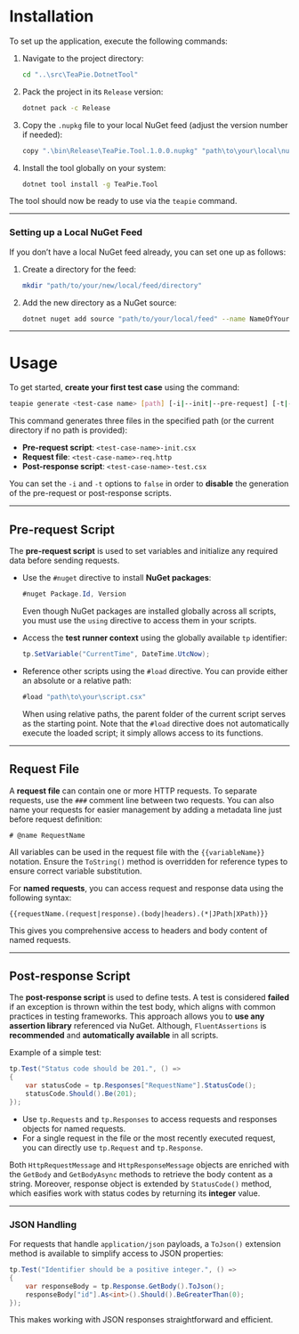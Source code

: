 
# Installation

To set up the application, execute the following commands:

1. Navigate to the project directory:
   ```sh
   cd "..\src\TeaPie.DotnetTool"
   ```

2. Pack the project in its `Release` version:
   ```sh
   dotnet pack -c Release
   ```

3. Copy the `.nupkg` file to your local NuGet feed (adjust the version number if needed):
   ```sh
   copy ".\bin\Release\TeaPie.Tool.1.0.0.nupkg" "path\to\your\local\nuget\feed"
   ```

4. Install the tool globally on your system:
   ```sh
   dotnet tool install -g TeaPie.Tool
   ```

The tool should now be ready to use via the `teapie` command.

---

### Setting up a Local NuGet Feed

If you don’t have a local NuGet feed already, you can set one up as follows:

1. Create a directory for the feed:
   ```sh
   mkdir "path/to/your/new/local/feed/directory"
   ```

2. Add the new directory as a NuGet source:
   ```sh
   dotnet nuget add source "path/to/your/local/feed" --name NameOfYourLocalFeed
   ```

---

# Usage

To get started, **create your first test case** using the command:

```sh
teapie generate <test-case name> [path] [-i|--init|--pre-request] [-t|--test|--post-response]
```

This command generates three files in the specified path (or the current directory if no path is provided):
- **Pre-request script**: `<test-case-name>-init.csx`
- **Request file**: `<test-case-name>-req.http`
- **Post-response script**: `<test-case-name>-test.csx`

You can set the `-i` and `-t` options to `false` in order to **disable** the generation of the pre-request or post-response scripts.

---

## Pre-request Script

The **pre-request script** is used to set variables and initialize any required data before sending requests.

- Use the `#nuget` directive to install **NuGet packages**:
  ```csharp
  #nuget Package.Id, Version
  ```

  Even though NuGet packages are installed globally across all scripts, you must use the `using` directive to access them in your scripts.

- Access the **test runner context** using the globally available `tp` identifier:
  ```csharp
  tp.SetVariable("CurrentTime", DateTime.UtcNow);
  ```

- Reference other scripts using the `#load` directive. You can provide either an absolute or a relative path:
  ```csharp
  #load "path\to\your\script.csx"
  ```
  When using relative paths, the parent folder of the current script serves as the starting point. Note that the `#load` directive does not automatically execute the loaded script; it simply allows access to its functions.

---

## Request File

A **request file** can contain one or more HTTP requests. To separate requests, use the `###` comment line between two requests. You can also name your requests for easier management by adding a metadata line just before request definition:
```http
# @name RequestName
```

All variables can be used in the request file with the `{{variableName}}` notation. Ensure the `ToString()` method is overridden for reference types to ensure correct variable substitution.

For **named requests**, you can access request and response data using the following syntax:
```http
{{requestName.(request|response).(body|headers).(*|JPath|XPath)}}
```

This gives you comprehensive access to headers and body content of named requests.

---

## Post-response Script

The **post-response script** is used to define tests. A test is considered **failed** if an exception is thrown within the test body, which aligns with common practices in testing frameworks. This approach allows you to **use any assertion library** referenced via NuGet. Although, `FluentAssertions` is **recommended** and **automatically available** in all scripts.

Example of a simple test:
```csharp
tp.Test("Status code should be 201.", () =>
{
    var statusCode = tp.Responses["RequestName"].StatusCode();
    statusCode.Should().Be(201);
});
```

- Use `tp.Requests` and `tp.Responses` to access requests and responses objects for named requests.
- For a single request in the file or the most recently executed request, you can directly use `tp.Request` and `tp.Response`.

Both `HttpRequestMessage` and `HttpResponseMessage` objects are enriched with the `GetBody` and `GetBodyAsync` methods to retrieve the body content as a string. Moreover, response object is extended by `StatusCode()` method, which easifies work with status codes by returning its **integer** value.

---

### JSON Handling

For requests that handle `application/json` payloads, a `ToJson()` extension method is available to simplify access to JSON properties:
```csharp
tp.Test("Identifier should be a positive integer.", () =>
{
    var responseBody = tp.Response.GetBody().ToJson();
    responseBody["id"].As<int>().Should().BeGreaterThan(0);
});
```

This makes working with JSON responses straightforward and efficient.
